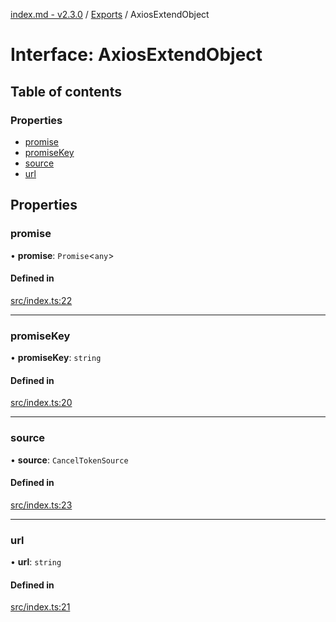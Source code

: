 [index.md - v2.3.0](../README.md) / [Exports](../modules.md) / AxiosExtendObject

# Interface: AxiosExtendObject

## Table of contents

### Properties

-   [promise](AxiosExtendObject.md#promise)
-   [promiseKey](AxiosExtendObject.md#promisekey)
-   [source](AxiosExtendObject.md#source)
-   [url](AxiosExtendObject.md#url)

## Properties

### promise

• **promise**: `Promise`<`any`\>

#### Defined in

[src/index.ts:22](https://github.com/saqqdy/axios-ex/blob/b8757f7/src/index.ts#L22)

---

### promiseKey

• **promiseKey**: `string`

#### Defined in

[src/index.ts:20](https://github.com/saqqdy/axios-ex/blob/b8757f7/src/index.ts#L20)

---

### source

• **source**: `CancelTokenSource`

#### Defined in

[src/index.ts:23](https://github.com/saqqdy/axios-ex/blob/b8757f7/src/index.ts#L23)

---

### url

• **url**: `string`

#### Defined in

[src/index.ts:21](https://github.com/saqqdy/axios-ex/blob/b8757f7/src/index.ts#L21)
